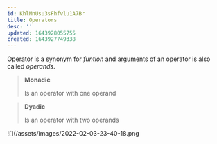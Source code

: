 ```yaml
---
id: KhlMnUsu3sFhfvlu1A7Br
title: Operators
desc: ''
updated: 1643928055755
created: 1643927749338
---
```

Operator is a synonym for *funtion* and arguments of an operator is also called *operands*.

> **Monadic**
>
> Is an operator with one operand

> **Dyadic**
> 
> Is an operator with two operands

![](/assets/images/2022-02-03-23-40-18.png